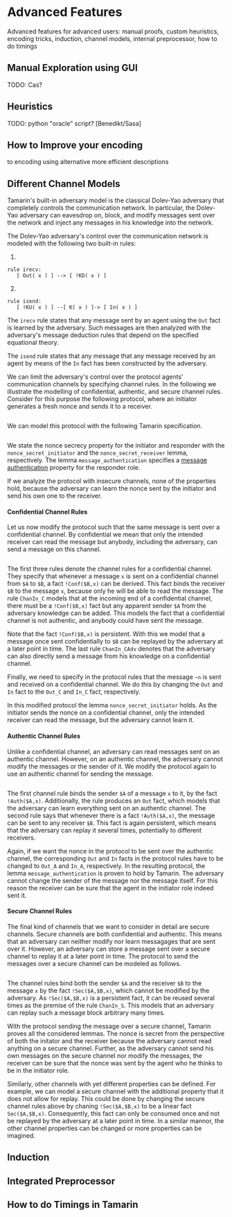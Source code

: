 Advanced Features
=================

Advanced features for advanced users: manual proofs, custom
heuristics, encoding tricks, induction, channel models, internal
preprocessor, how to do timings

Manual Exploration using GUI
----------------------------

TODO: Cas?


Heuristics
----------

TODO: python "oracle" script? [Benedikt/Sasa]

How to Improve your encoding
----------------------------

to encoding using alternative more efficient descriptions



Different Channel Models
-------------------------

Tamarin's built-in adversary model is the classical Dolev-Yao
adversary that completely controls the communication network.  In
particular, the Dolev-Yao adversary can eavesdrop on, block, and
modify messages sent over the network and inject any messages in his
knowledge into the network.

The Dolev-Yao adversary's control over the communication network is
modeled with the following two built-in rules:

1.  
```
rule irecv:
   [ Out( x ) ] --> [ !KD( x ) ]
```

2.  
```
rule isend:
   [ !KU( x ) ] --[ K( x ) ]-> [ In( x ) ]
```

The `irecv` rule states that any message sent by an agent using the
`Out` fact is learned by the adversary. Such messages are then
analyzed with the adversary's message deduction rules that depend on
the specified equational theory.

The `isend` rule states that any message that any message received by
an agent by means of the `In` fact has been constructed by the
adversary.

We can limit the adversary's control over the protocol agents'
communication channels by specifying channel rules.  In the following
we illustrate the modelling of confidential, authentic, and secure
channel rules.
Consider for this purpose the following protocol, where an initiator generates a 
fresh nonce and sends it to a receiver.

~~~~ {.tamarin slice="code/ChannelExample.spthy" lower=5 upper=6}
~~~~

We can model this protocol with the following Tamarin specification.

~~~~ {.tamarin slice="code/ChannelExample.spthy" lower=10 upper=31}
~~~~

We state the nonce secrecy property for the 
initiator and responder with the `nonce_secret_initiator` and the
`nonce_secret_receiver` lemma, respectively. The lemma
`message_authentication` specifies a [message authentication](006_property-specification.html#sec:message-authentication) property for the responder role. 

If we analyze the protocol with insecure channels, none of the
properties hold, because the adversary can learn the nonce sent by the
initiator and send his own one to the receiver.

#### Confidential Channel Rules

Let us now modify the protocol such that the same message is sent over a
confidential channel. By confidential we mean that only the intended receiver
can read the message but anybody, including the adversary, can send a message
on this channel.

~~~~ {.tamarin slice="code/ChannelExample_conf.spthy" lower=11 upper=38}
~~~~

The first three rules denote the channel rules for a confidential channel.
They specify that whenever a message `x` is sent on a confidential channel 
from `$A` to `$B`, a fact `!Conf($B,x)` can be derived. This fact binds the 
receiver `$B` to the  message `x`, because only he will be able to read
the message. The rule `ChanIn_C` models that at the incoming end of a
confidential channel, there must be a `!Conf($B,x)` fact but any apparent
sender `$A` from the adversary knowledge can be added. This models the fact
that a confidential channel is not authentic, and anybody could have sent the message.

Note that the fact `!Conf($B,x)` is persistent. With this we model that a
message once sent confidentially to `$B` can be replayed by the adversary at
a later point in time.
The last rule `ChanIn_CAdv` denotes that the adversary can also directly
send a message from his knowledge on a confidential channel.

Finally, we need to specify in the protocol rules that the message `~n` is
sent and received on a confidential channel. We do this by changing the `Out` 
and `In` fact to the `Out_C` and `In_C` fact, respectively.

In this modified protocol the lemma `nonce_secret_initiator` holds. 
As the initiator sends the nonce on a confidential channel, only the intended
receiver can read the message, but the adversary cannot learn it.

#### Authentic Channel Rules

Unlike a confidential channel, an adversary can read messages sent on an
authentic channel. However, on an authentic channel, the adversary cannot
modify the messages or the sender of it.
We modify the protocol again to use an authentic channel for sending the 
message.

~~~~ {.tamarin slice="code/ChannelExample_auth.spthy" lower=11 upper=33}
~~~~

The first channel rule binds the sender `$A` of a message `x` to it, by the 
fact `!Auth($A,x)`. Additionally, the rule produces an `Out` fact, which models
that the adversary can learn everything sent on an authentic channel.
The second rule says that whenever there is a fact `!Auth($A,x)`, the message
can be sent to any receiver `$B`. This fact is again persistent, which means 
that the adversary can replay it several times, potentially to different 
receivers.

Again, if we want the nonce in the protocol to be sent over the authentic 
channel, the corresponding `Out` and `In` facts in the protocol rules have to 
be changed to `Out_A` and `In_A`, respectively.
In the resulting protocol, the lemma `message_authentication` is proven to hold
by Tamarin. The adversary cannot change the sender of the message nor 
the message itself. For this reason the receiver can be sure that the agent in 
the initiator role indeed sent it.

#### Secure Channel Rules

The final kind of channels that we want to consider in detail are secure 
channels. Secure channels are both confidential and authentic. This means that 
an adversary can neither modify nor learn messagages that are sent over it.
However, an adversary can store a message sent over a secure channel to replay
it at a later point in time.
The protocol to send the messages over a secure channel can be modeled as
follows.

~~~~ {.tamarin slice="code/ChannelExample_sec.spthy" lower=11 upper=33}
~~~~

The channel rules bind both the sender `$A` and the receiver `$B` to the
message `x` by the fact `!Sec($A,$B,x)`, which cannot be modified by the 
adversary.
As `!Sec($A,$B,x)` is a persistent fact, it can be reused several times as the
premise of the rule `ChanIn_S`. This models that an adversary can replay
such a message block arbitrary many times.

With the protocol sending the message over a secure channel, Tamarin proves
all the considered lemmas. The nonce is secret from the perspective of both
the initator and the receiver because the adversary cannot read anything on
a secure channel. 
Further, as the adversary cannot send his own messages on the secure channel
nor modify the messages, the receiver can be sure that the nonce was sent by
the agent who he thinks to be in the initiator role.


Similarly, other channels with yet different properties can be defined. 
For example, we can model a secure channel with the additional property
that it does not allow for replay. This could be done by changing the secure
channel rules above by chaning `!Sec($A,$B,x)` to be a linear fact 
`Sec($A,$B,x)`. Consequently, this fact can only be consumed once and not be
replayed by the adversary at a later point in time.
In a similar mannor, the other channel properties can be changed or more 
properties can be imagined.




Induction
---------



Integrated Preprocessor
-----------------------



How to do Timings in Tamarin
----------------------------
